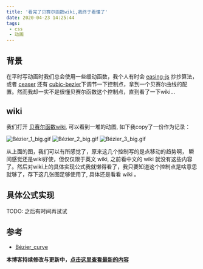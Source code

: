 ```yaml
---
title: '看完了贝赛尔函数wiki,我终于看懂了'
date: 2020-04-23 14:25:44
tags:
 - css
 - 动画
---
```


## 背景

在平时写动画时我们总会使用一些缓动函数，我个人有时会 [easing-js](https://github.com/danro/easing-js/blob/master/easing.js) 抄抄算法，或者 [ceaser](https://matthewlein.com/tools/ceaser) 还有 [cubic-bezier](https://cubic-bezier.com/)下调节一下控制点，拿到一个贝赛尔曲线的配置。然而我却一实不是很懂贝赛尔函数这个控制点，直到看了一下wiki...

## wiki

我们打开 [贝赛尔函数wiki](https://en.wikipedia.org/wiki/B%C3%A9zier_curve), 可以看到一堆的动图, 如下我copy了一份作为记录：

![Bézier_1_big.gif](https://i.loli.net/2021/03/01/w6suVraLZhSYPXE.gif)
![Bézier_2_big.gif](https://i.loli.net/2021/03/01/gi69EbO4jU7LRh1.gif)
![Bézier_3_big.gif](https://i.loli.net/2021/03/01/6q21fPLMx7bzSrR.gif)

从上面的图，我们可以有所感觉了，原来这几个控制写的是点移动的趋势啊， 瞬间感觉还是wiki好使，但仅仅限于英文 wiki, 之前看中文的 wiki 就没有这些内容了。然后对wiki上的具体实现公式我就懒得看了，我只要知道这个控制点是啥意思就够了，存下这几张图足够使用了, 具体还是看看 wiki 。


## 具体公式实现


TODO: 之后有时间再试试

## 参考

- [Bézier_curve](https://zh.wikipedia.org/wiki/%E8%B2%9D%E8%8C%B2%E6%9B%B2%E7%B7%9A)

**本博客持续修改与更新中，[点击这里查看最新的内容](http://aizigao.xyz/2020/04/23/看完了贝赛尔函数wiki-我终于理解这玩意了/)**
